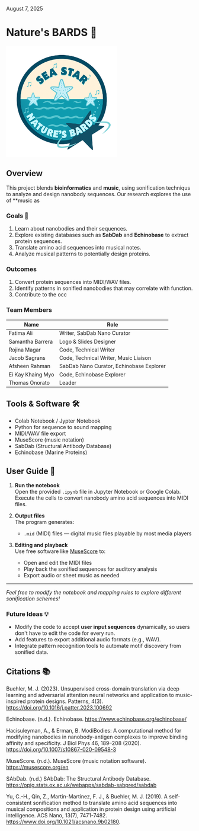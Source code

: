 
August 7, 2025
# Nature's BARDS 🧬
<img src="images/logo.png" alt="Logo" height="300">

## Overview
This project blends **bioinformatics** and **music**, using sonification techniqus to analyze and design nanobody sequences. Our research explores the use of **music as 


### Goals 🎯
1. Learn about nanobodies and their sequences.
2. Explore existing databases such as **SabDab** and **Echinobase** to extract protein sequences.
3. Translate amino acid sequences into musical notes.
4. Analyze musical patterns to potentially design proteins.


### Outcomes 
1. Convert protein sequences into MIDI/WAV files.
2. Identify patterns in sonified nanobodies that may correlate with function.
3. Contribute to the occ


### Team Members 

| Name              | Role                                     |
|-------------------|------------------------------------------|
| Fatima Ali        | Writer, SabDab Nano Curator              |
| Samantha Barrera  | Logo & Slides Designer                   |
| Rojina Magar      | Code, Technical Writer                   |
| Jacob Sagrans     | Code, Technical Writer, Music Liaison    |
| Afsheen Rahman    | SabDab Nano Curator, Echinobase Explorer |
| Ei Kay Khaing Myo | Code, Echinobase Explorer                |                                           
| Thomas Onorato    | Leader                                   |


## Tools & Software 🛠️
  - Colab Notebook / Jypter Notebook
  - Python for sequence to sound mapping
  - MIDI/WAV file export
  - MuseScore (music notation)
  - SabDab (Structural Antibody Database)
  - Echinobase (Marine Proteins)
    

## User Guide 📝

1. **Run the notebook**  
   Open the provided `.ipynb` file in Jupyter Notebook or Google Colab. 
   Execute the cells to convert nanobody amino acid sequences into MIDI files.

3. **Output files**  
   The program generates:  
   - `.mid` (MIDI) files — digital music files playable by most media players  

4. **Editing and playback**  
   Use free software like [MuseScore](https://musescore.org/en) to:  
   - Open and edit the MIDI files  
   - Play back the sonified sequences for auditory analysis  
   - Export audio or sheet music as needed

---

*Feel free to modify the notebook and mapping rules to explore different sonification schemes!*


### Future Ideas 💡
- Modify the code to accept **user input sequences** dynamically, so users don't have to edit the code for every run.  
- Add features to export additional audio formats (e.g., WAV).  
- Integrate pattern recognition tools to automate motif discovery from sonified data.  


## Citations 📚
Buehler, M. J. (2023). Unsupervised cross-domain translation via deep learning and adversarial attention neural networks and application to music-inspired protein designs. Patterns, 4(3). https://doi.org/10.1016/j.patter.2023.100692 

Echinobase. (n.d.). Echinobase. https://www.echinobase.org/echinobase/

Hacisuleyman, A., & Erman, B. ModiBodies: A computational method for modifying nanobodies in nanobody-antigen complexes to improve binding affinity and specificity. J Biol Phys 46, 189–208 (2020). https://doi.org/10.1007/s10867-020-09548-3

MuseScore. (n.d.). MuseScore (music notation software). https://musescore.org/en

SAbDab. (n.d.) SAbDab: The Structural Antibody Database. https://opig.stats.ox.ac.uk/webapps/sabdab-sabpred/sabdab

Yu, C.-H., Qin, Z., Martin-Martinez, F. J., & Buehler, M. J. (2019). A self-consistent sonification method to translate amino acid sequences into  musical compositions and application in protein design using artificial intelligence. ACS Nano, 13(7), 7471-7482. https://www.doi.org/10.1021/acsnano.9b02180.
###


